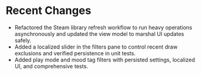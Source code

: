 # Recent Changes

- Refactored the Steam library refresh workflow to run heavy operations asynchronously and updated the view model to marshal UI updates safely.
- Added a localized slider in the filters pane to control recent draw exclusions and verified persistence in unit tests.
- Added play mode and mood tag filters with persisted settings, localized UI, and comprehensive tests.
